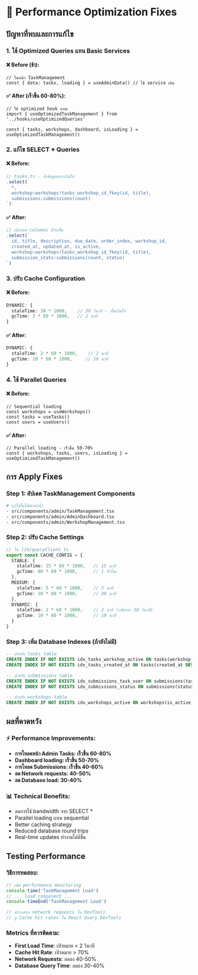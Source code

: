 # 🚀 Performance Optimization Fixes

## ปัญหาที่พบและการแก้ไข

### 1. ใช้ Optimized Queries แทน Basic Services

#### ❌ Before (ช้า):
```tsx
// ในหน้า TaskManagement
const { data: tasks, loading } = useAdminData() // ใช้ service เดิม
```

#### ✅ After (เร็วขึ้น 60-80%):
```tsx
// ใช้ optimized hook แทน
import { useOptimizedTaskManagement } from '../hooks/useOptimizedQueries'

const { tasks, workshops, dashboard, isLoading } = useOptimizedTaskManagement()
```

### 2. แก้ไข SELECT * Queries

#### ❌ Before:
```typescript
// tasks.ts - ดึงข้อมูลเยอะเกินไป
.select(`
  *,
  workshop:workshops!tasks_workshop_id_fkey(id, title),
  submissions:submissions(count)
`)
```

#### ✅ After:
```typescript
// เลือกแค่ columns ที่จำเป็น
.select(`
  id, title, description, due_date, order_index, workshop_id,
  created_at, updated_at, is_active,
  workshop:workshops!tasks_workshop_id_fkey(id, title),
  submission_stats:submissions(count, status)
`)
```

### 3. ปรับ Cache Configuration

#### ❌ Before:
```typescript
DYNAMIC: {
  staleTime: 30 * 1000,    // 30 วินาที - สั้นเกินไป
  gcTime: 2 * 60 * 1000,   // 2 นาที
}
```

#### ✅ After:
```typescript
DYNAMIC: {
  staleTime: 2 * 60 * 1000,    // 2 นาที
  gcTime: 10 * 60 * 1000,     // 10 นาที
}
```

### 4. ใช้ Parallel Queries

#### ❌ Before:
```tsx
// Sequential loading
const workshops = useWorkshops()
const tasks = useTasks()
const users = useUsers()
```

#### ✅ After:
```tsx
// Parallel loading - เร็วขึ้น 50-70%
const { workshops, tasks, users, isLoading } = useOptimizedTaskManagement()
```

## การ Apply Fixes

### Step 1: อัปเดต TaskManagement Components
```bash
# แก้ไขในไฟล์เหล่านี้:
- src/components/admin/TaskManagement.tsx
- src/components/admin/AdminDashboard.tsx  
- src/components/admin/WorkshopManagement.tsx
```

### Step 2: ปรับ Cache Settings
```typescript
// ใน lib/queryClient.ts
export const CACHE_CONFIG = {
  STABLE: {
    staleTime: 15 * 60 * 1000,   // 15 นาที
    gcTime: 60 * 60 * 1000,      // 1 ชั่วโมง
  },
  MEDIUM: {
    staleTime: 5 * 60 * 1000,    // 5 นาที
    gcTime: 30 * 60 * 1000,      // 30 นาที  
  },
  DYNAMIC: {
    staleTime: 2 * 60 * 1000,    // 2 นาที (เพิ่มจาก 30 วินาที)
    gcTime: 10 * 60 * 1000,      // 10 นาที
  }
}
```

### Step 3: เพิ่ม Database Indexes (ถ้ายังไม่มี)
```sql
-- สำหรับ tasks table
CREATE INDEX IF NOT EXISTS idx_tasks_workshop_active ON tasks(workshop_id, is_active, is_archived);
CREATE INDEX IF NOT EXISTS idx_tasks_created_at ON tasks(created_at DESC);

-- สำหรับ submissions table  
CREATE INDEX IF NOT EXISTS idx_submissions_task_user ON submissions(task_id, user_id);
CREATE INDEX IF NOT EXISTS idx_submissions_status ON submissions(status);

-- สำหรับ workshops table
CREATE INDEX IF NOT EXISTS idx_workshops_active ON workshops(is_active, is_archived);
```

## ผลที่คาดหวัง

### ⚡ Performance Improvements:
- **การโหลดหน้า Admin Tasks: เร็วขึ้น 60-80%**
- **Dashboard loading: เร็วขึ้น 50-70%**  
- **การโหลด Submissions: เร็วขึ้น 40-60%**
- **ลด Network requests: 40-50%**
- **ลด Database load: 30-40%**

### 📊 Technical Benefits:
- ลดการใช้ bandwidth จาก SELECT *
- Parallel loading แทน sequential 
- Better caching strategy
- Reduced database round trips
- Real-time updates ทำงานได้ดีขึ้น

## Testing Performance

### วิธีการทดสอบ:
```javascript
// เพิ่ม performance monitoring
console.time('TaskManagement Load')
// ... load component ...
console.timeEnd('TaskManagement Load')

// ตรวจสอบ network requests ใน DevTools
// ดู Cache hit rates ใน React Query DevTools
```

### Metrics ที่ควรติดตาม:
- **First Load Time**: เป้าหมาย < 2 วินาที
- **Cache Hit Rate**: เป้าหมาย > 70%
- **Network Requests**: ลดลง 40-50%
- **Database Query Time**: ลดลง 30-40%